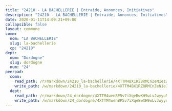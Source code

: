 ```yaml
---
title: "24210 - LA BACHELLERIE | Entraide, Annonces, Initiatives"
description: "24210 - LA BACHELLERIE | Entraide, Annonces, Initiatives"
date: 2020-01-11T14:09:21+09:00
collapsible: false
layout: commune
comm:
  nom: "LA BACHELLERIE"
  slug: la-bachellerie
  cp: "24210"
dept:
  nom: "Dordogne"
  slug: dordogne
  num: "24"
peerpad:
  comm:
    read_path: /r/markdown/24210_la-bachellerie/4XTTM4BX1RZ8RMCnZeN1e1wZAhm7HosoxvDMNJ6TmAw1tcpBv
    write_path: /w/markdown/24210_la-bachellerie/4XTTM4BX1RZ8RMCnZeN1e1wZAhm7HosoxvDMNJ6TmAw1tcpBv-K3TgTdkYt8777hE1XoKUqACLeuMJPyDjgqgUBQZF1Tp7e6BESCKx7uJS9MydQzVmwqxdZTQSpRbCp7VSNk1jH6gxPMr4gs1izapknHaKESBnvWB7aCGKHu4PprmjNm95Fnv6RvSp
  dept:
    read_path: /r/markdown/24_dordogne/4XTTM4wenBP5v7iXqeBwXH9wLvJwyyuNKzLxRyGzSZXmCuzgg
    write_path: /w/markdown/24_dordogne/4XTTM4wenBP5v7iXqeBwXH9wLvJwyyuNKzLxRyGzSZXmCuzgg-K3TgUusQQUSAmJPXozCTSBeqjqksxkVWGVxtHwEFrs5RuocQr8weKG2oQg7MVeg2F9Hhv7ggtBiBU8D9pdXEPa9M67VU3BzgAG9BCtQw3VY3Xcxk2YSegk3iUXMkpicGxxJr7mWp
---
```


